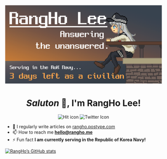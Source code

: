 <h1 align="center"><img alt="Profile banner image" src="assets/banner.png" /></h1>

<h1 align="center"><i>Saluton</i> 👋, I'm RangHo Lee!</h1>

<p align="center">
<img src="https://komarev.com/ghpvc/?username=rangho&label=Profile%20views&color=orange&style=flat-square" alt="Hit icon" />
<img src="https://img.shields.io/twitter/follow/RangHo_777?color=1DA1F2&label=Twitter%20followers%20&logoColor=white&style=flat-square" alt="Twitter Icon" />
<!-- last_updated -->
</p>

- 📝 I regularly write articles on [rangho.postype.com](rangho.postype.com)
- 📫 How to reach me **hello@rangho.me**
- ⚡ Fun fact **I am currently serving in the Republic of Korea Navy!**

[![RangHo’s GitHub stats](https://github-readme-stats.vercel.app/api?username=RangHo&count_private=true&show_icons=true&theme=nord)](https://github.com/anuraghazra/github-readme-stats) 

